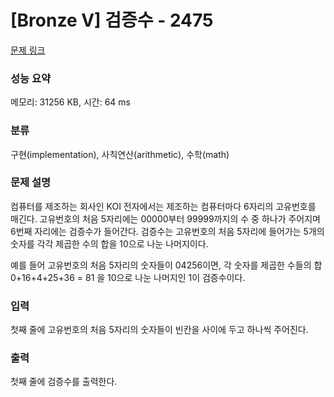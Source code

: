 # [Bronze V] 검증수 - 2475 

[문제 링크](https://www.acmicpc.net/problem/2475) 

### 성능 요약

메모리: 31256 KB, 시간: 64 ms

### 분류

구현(implementation), 사칙연산(arithmetic), 수학(math)

### 문제 설명

<p>컴퓨터를 제조하는 회사인 KOI 전자에서는 제조하는 컴퓨터마다 6자리의 고유번호를 매긴다. 고유번호의 처음 5자리에는 00000부터 99999까지의 수 중 하나가 주어지며 6번째 자리에는 검증수가 들어간다. 검증수는 고유번호의 처음 5자리에 들어가는 5개의 숫자를 각각 제곱한 수의 합을 10으로 나눈 나머지이다.</p>

<p>예를 들어 고유번호의 처음 5자리의 숫자들이 04256이면, 각 숫자를 제곱한 수들의 합 0+16+4+25+36 = 81 을 10으로 나눈 나머지인 1이 검증수이다.</p>

### 입력 

 <p>첫째 줄에 고유번호의 처음 5자리의 숫자들이 빈칸을 사이에 두고 하나씩 주어진다.</p>

### 출력 

 <p>첫째 줄에 검증수를 출력한다.</p>


